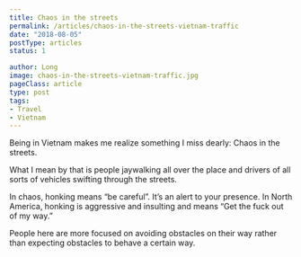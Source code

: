 ```yaml
---
title: Chaos in the streets
permalink: /articles/chaos-in-the-streets-vietnam-traffic
date: "2018-08-05"
postType: articles
status: 1

author: Long
image: chaos-in-the-streets-vietnam-traffic.jpg
pageClass: article
type: post
tags:
- Travel
- Vietnam
---
```


Being in Vietnam makes me realize something I miss dearly: Chaos in the streets.

What I mean by that is people jaywalking all over the place and drivers of all sorts of vehicles swifting through the streets.

In chaos, honking means “be careful”. It’s an alert to your presence. In North America, honking is aggressive and insulting and means “Get the fuck out of my way.”

People here are more focused on avoiding obstacles on their way rather than expecting obstacles to behave a certain way.
